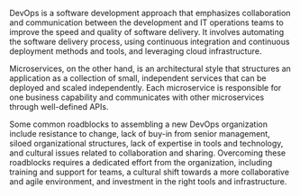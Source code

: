 DevOps is a software development approach that emphasizes collaboration and communication between the development and IT operations teams to improve the speed and quality of software delivery. It involves automating the software delivery process, using continuous integration and continuous deployment methods and tools, and leveraging cloud infrastructure.

Microservices, on the other hand, is an architectural style that structures an application as a collection of small, independent services that can be deployed and scaled independently. Each microservice is responsible for one business capability and communicates with other microservices through well-defined APIs.

Some common roadblocks to assembling a new DevOps organization include resistance to change, lack of buy-in from senior management, siloed organizational structures, lack of expertise in tools and technology, and cultural issues related to collaboration and sharing. Overcoming these roadblocks requires a dedicated effort from the organization, including training and support for teams, a cultural shift towards a more collaborative and agile environment, and investment in the right tools and infrastructure.
